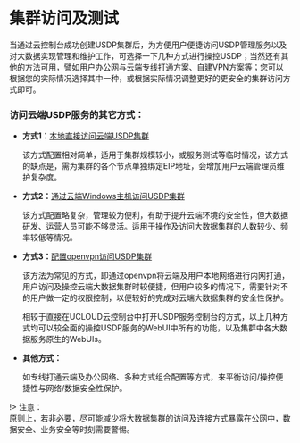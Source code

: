 # 集群访问及测试

当通过云控制台成功创建USDP集群后，为方便用户便捷访问USDP管理服务以及对大数据实现管理和维护工作，可选择一下几种方式进行操控USDP；当然还有其他的方法可用，譬如用户办公网与云端专线打通方案、自建VPN方案等；您可以根据您的实际情况选择其中一种，或根据实际情况调整更好的更安全的集群访问方式即可。



### 访问云端USDP服务的其它方式：

* **方式1：**[本地直接访问云端USDP集群](/USDP/operate/access/internet)

  该方式配置相对简单，适用于集群规模较小，或服务测试等临时情况，该方式的缺点是，需为集群的各个节点单独绑定EIP地址，会增加用户云端管理员维护复杂度。

  

* **方式2：**[通过云端Windows主机访问USDP集群](/USDP/operate/access/cloud)

  该方式配置略复杂，管理较为便利，有助于提升云端环境的安全性，但大数据研发、运营人员可能不够灵活。适用于操作及访问大数据集群的人数较少、频率较低等情况。

  

* **方式3：**[配置openvpn访问USDP集群](/USDP/operate/access/openvpn)

  该方法为常见的方式，即通过openvpn将云端及用户本地网络进行内网打通，用户访问及操控云端大数据集群时较便捷，但用户较多的情况下，需要针对不的用户做一定的权限控制，以便较好的完成对云端大数据集群的安全性保护。

  

  相较于直接在UCLOUD云控制台中打开USDP服务控制台的方式，以上几种方式均可以较全面的操控USDP服务的WebUI中所有的功能，以及集群中各大数据服务原生的WebUIs。

  

* **其他方式：**

  如专线打通云端及办公网络、多种方式组合配置等方式，来平衡访问/操控便捷性与网络/数据安全性保护。



!> 注意：</br>原则上，若非必要，尽可能减少将大数据集群的访问及连接方式暴露在公网中，数据安全、业务安全等时刻需要警惕。